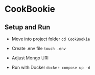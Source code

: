 # CookBookie

## Setup and Run

- Move into project folder
  `cd CookBookie`

- Create .env file
  `touch .env`

- Adjust Mongo URI

- Run with Docker
  `docker compose up -d`
